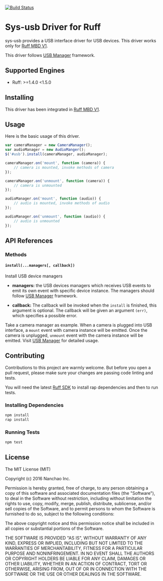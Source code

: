 [![Build Status](https://travis-ci.org/ruff-drivers/ruff-v1-sys-usb.svg)](https://travis-ci.org/ruff-drivers/ruff-v1-sys-usb)

# Sys-usb Driver for Ruff

sys-usb provides a USB interface driver for USB devices. This driver works only for [Ruff MBD V1](https://rap.ruff.io/raps/ruff-mbd-v1).

This driver follows [USB Manager](https://rap.ruff.io/raps/usb-manager) framework.

## Supported Engines

* Ruff: >=1.4.0 <1.5.0

## Installing

This driver has been integrated in [Ruff MBD V1](https://rap.ruff.io/raps/ruff-mbd-v1).

## Usage

Here is the basic usage of this driver.

```js
var cameraManager = new CameraManager();
var audioManager = new AudioManger();
$('#usb').install(cameraManager, audioManager);

cameraManager.on('mount', function (camera)) {
    // camera is mounted, invoke methods of camera
});

cameraManager.on('unmount', function (camera)) {
    // camera is unmounted
});

audioManager.on('mount', function (audio)) {
    // audio is mounted, invoke methods of audio
});

audioManager.on('unmount', function (audio)) {
    // audio is unmounted
});
```

## API References

### Methods

#### `install(...managers[, callback])`

Install USB device managers

- **managers:** the USB devices managers which receives USB events to emit its own event with specific device instance. The managers should follow [USB Manager](https://rap.ruff.io/raps/usb-manager) framework.

- **callback:** The callback will be invoked when the `install` is finished, this argument is optional. The callback will be given an argument  `(err)`, which specifies a possible error.

Take a camera manager as example. When a camera is plugged into USB interface, a `mount` event with camera instance will be emitted. Once the camera is unplugged, `unmount` event with the camera instance will be emitted. Visit [USB Manager](https://rap.ruff.io/raps/usb-manager) for detailed usage.

## Contributing

Contributions to this project are warmly welcome. But before you open a pull request, please make sure your changes are passing code linting and tests.

You will need the latest [Ruff SDK](https://ruff.io/) to install rap dependencies and then to run tests.

### Installing Dependencies

```sh
npm install
rap install
```

### Running Tests

```sh
npm test
```

## License

The MIT License (MIT)

Copyright (c) 2016 Nanchao Inc.

Permission is hereby granted, free of charge, to any person obtaining a copy of this software and associated documentation files (the "Software"), to deal in the Software without restriction, including without limitation the rights to use, copy, modify, merge, publish, distribute, sublicense, and/or sell copies of the Software, and to permit persons to whom the Software is furnished to do so, subject to the following conditions:

The above copyright notice and this permission notice shall be included in all copies or substantial portions of the Software.

THE SOFTWARE IS PROVIDED "AS IS", WITHOUT WARRANTY OF ANY KIND, EXPRESS OR IMPLIED, INCLUDING BUT NOT LIMITED TO THE WARRANTIES OF MERCHANTABILITY, FITNESS FOR A PARTICULAR PURPOSE AND NONINFRINGEMENT. IN NO EVENT SHALL THE AUTHORS OR COPYRIGHT HOLDERS BE LIABLE FOR ANY CLAIM, DAMAGES OR OTHER LIABILITY, WHETHER IN AN ACTION OF CONTRACT, TORT OR OTHERWISE, ARISING FROM, OUT OF OR IN CONNECTION WITH THE SOFTWARE OR THE USE OR OTHER DEALINGS IN THE SOFTWARE.